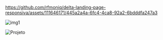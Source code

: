 https://github.com/rfmoniq/delta-landing-page-responsiva/assets/111646171/445a2a4a-6fc4-4ca8-92a2-6bdddfa247a3

![img1](https://github.com/rfmoniq/delta-landing-page-responsiva/assets/111646171/2400fb69-08f3-4564-9eb8-58bead074074)

![Projeto](https://github.com/rfmoniq/delta-landing-page-responsiva/assets/111646171/2b0bb220-09e5-4c8a-8f7e-bb5eaf529aea)
